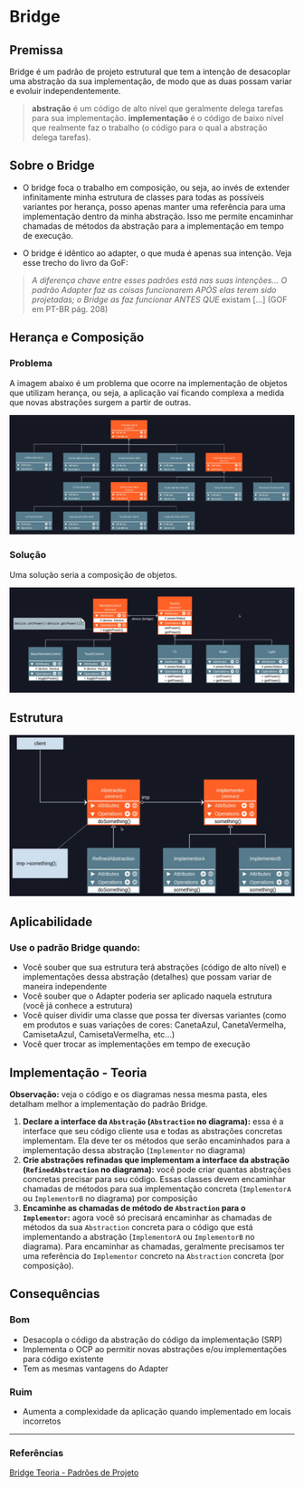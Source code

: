 # Bridge

## Premissa

Bridge é um padrão de projeto estrutural que tem a intenção de desacoplar uma abstração da sua implementação, de modo que as duas possam variar e evoluir independentemente.

> **abstração** é um código de alto nível que geralmente delega tarefas para sua implementação.
> **implementação** é o código de baixo nível que realmente faz o trabalho (o código para o qual a abstração delega tarefas).

## Sobre o Bridge

- O bridge foca o trabalho em composição, ou seja, ao invés de extender infinitamente minha estrutura de classes para todas as possíveis variantes por herança, posso apenas manter uma referência para uma implementação dentro da minha abstração. Isso me permite encaminhar chamadas de métodos da abstração para a implementação em tempo de execução.

- O bridge é idêntico ao adapter, o que muda é apenas sua intenção. Veja esse trecho do livro da GoF:

> _A diferença chave entre esses padrões está nas suas intenções… O padrão Adapter faz as coisas funcionarem APÓS elas terem sido projetadas; o Bridge as faz funcionar ANTES QUE_ existam [\.\.\.] (GOF em PT-BR pág. 208)

## Herança e Composição

### Problema

A imagem abaixo é um problema que ocorre na implementação de objetos que utilizam herança, ou seja, a aplicação vai ficando complexa a medida que novas abstrações surgem a partir de outras.

![problem](./assets/imgs/problem.png)

### Solução

Uma solução seria a composição de objetos.

![solution](./assets/imgs/solution.png)

## Estrutura

![structure](./assets/imgs/structure.png)

## Aplicabilidade

### Use o padrão Bridge quando:

- Você souber que sua estrutura terá abstrações (código de alto nível) e implementações dessa abstração (detalhes) que possam variar de maneira independente
- Você souber que o Adapter poderia ser aplicado naquela estrutura (você já conhece a estrutura)
- Você quiser dividir uma classe que possa ter diversas variantes (como em produtos e suas variações de cores: CanetaAzul, CanetaVermelha, CamisetaAzul, CamisetaVermelha, etc...)
- Você quer trocar as implementações em tempo de execução

## Implementação - Teoria

**Observação:** veja o código e os diagramas nessa mesma pasta, eles detalham melhor a implementação do padrão Bridge.

1. **Declare a interface da `Abstração` (`Abstraction` no diagrama):** essa é a interface que seu código cliente usa e todas as abstrações concretas implementam. Ela deve ter os métodos que serão encaminhados para a implementação dessa abstração (`Implementor` no diagrama)
2. **Crie abstrações refinadas que implementam a interface da abstração (`RefinedAbstraction` no diagrama):** você pode criar quantas abstrações concretas precisar para seu código. Essas classes devem encaminhar chamadas de métodos para sua implementação concreta (`ImplementorA` ou `ImplementorB` no diagrama) por composição
3. **Encaminhe as chamadas de método de `Abstraction` para o `Implementor`:** agora você só precisará encaminhar as chamadas de métodos da sua `Abstraction` concreta para o código que está implementando a abstração (`ImplementorA` ou `ImplementorB` no diagrama). Para encaminhar as chamadas, geralmente precisamos ter uma referência do `Implementor` concreto na `Abstraction` concreta (por composição).

## Consequências

### Bom

- Desacopla o código da abstração do código da implementação (SRP)
- Implementa o OCP ao permitir novas abstrações e/ou implementações para código existente
- Tem as mesmas vantagens do Adapter

### Ruim

- Aumenta a complexidade da aplicação quando implementado em locais incorretos

----

### Referências

[Bridge Teoria - Padrões de Projeto](https://youtu.be/-gsuMWLxAko?list=PLbIBj8vQhvm0VY5YrMrafWaQY2EnJ3j8H)

